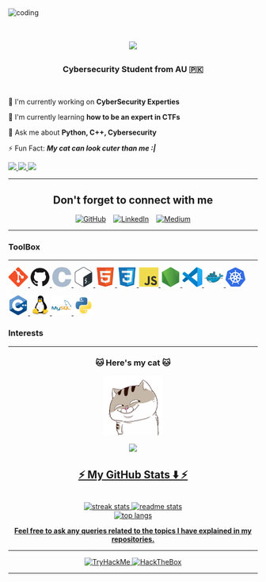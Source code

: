<img align="center" alt="coding" width="400" src="https://user-images.githubusercontent.com/55389276/140866485-8fb1c876-9a8f-4d6a-98dc-08c4981eaf70.gif">

<h1 align="center">
    <img src="https://readme-typing-svg.herokuapp.com/?font=Righteous&size=35&center=true&vCenter=true&width=500&height=70&duration=1200&pause=1500&color=08878a&center=true&vCenter=true&random=false&lines=Hi+There!!;+Hoso_punk+Here!!+%F0%9F%91%8B%F0%9F%8F%BD;" />
</h1>

<h3 align="center">
  Cybersecurity Student from <a href="https://au.edu.pk" style="text-decoration: none; color: inherit; font-weight: bold;">AU</a> 🇵🇰
</h3>

<br/>

<div align="left">
 
 🔭 I'm currently working on **CyberSecurity Experties**

 🏫 I'm currently learning **how to be an expert in CTFs**

 💬 Ask me about **Python, C++, Cybersecurity**

 ⚡ Fun Fact: _**My cat can look cuter than me :|**_

</div>
 
<div align="left"> 
  <a href="mailto:hosopunk5@gmail.com">
    <img src="https://img.shields.io/badge/Gmail-D14836?style=for-the-badge&logo=gmail&logoColor=white" />
  </a>
  <a href="https://your-portfolio.com" target="_blank">
     <img src="https://img.shields.io/badge/Portfolio-%23000000.svg?style=for-the-badge&logo=firefox&logoColor=#FF7139" target="_blank" />
  </a>
  <a href="https://app.cybrary.it/profile/BrownParrot6821" target="_blank">
     <img src="https://img.shields.io/badge/Cybrary-FF7B00?style=for-the-badge&logo=bookstack&logoColor=white" target="_blank" />
  </a>
</div>

<hr/>

<h2 align="center">Don't forget to connect with me</h2>

<div align="center" style="display: flex; justify-content: center; gap: 15px; flex-wrap: wrap;">
  <a href="https://www.github.com/Hoso_punk" target="_blank">
    <img src="https://img.shields.io/badge/-GitHub-181717?style=for-the-badge&logo=github&logoColor=white&labelColor=181717" alt="GitHub"/>
  </a>
  <a href="https://www.linkedin.com/in/hoor-ul-ein-soomro-2425a12a0/" target="_blank">
    <img src="https://img.shields.io/badge/-LinkedIn-0077B5?style=for-the-badge&logo=linkedin&logoColor=white&labelColor=0077B5" alt="LinkedIn"/>
  </a>
  <a href="https://medium.com/@hosopunk5" target="_blank">
    <img src="https://img.shields.io/badge/-Medium-12100E?style=for-the-badge&logo=medium&logoColor=white&labelColor=12100E" alt="Medium"/>
  </a>
</div>

<hr/>

<h3 align="left">ToolBox</h3>

---
<p align="left">
  <!-- Git -->
  <a href="https://git-scm.com/" target="_blank" rel="noreferrer"> 
    <img src="https://raw.githubusercontent.com/devicons/devicon/master/icons/git/git-original.svg" alt="git" width="40" height="40"/> 
  </a>
  <!-- GitHub -->
  <a href="https://github.com/" target="_white" rel="noreferrer"> 
    <img src="https://raw.githubusercontent.com/devicons/devicon/master/icons/github/github-original.svg" alt="github" width="40" height="40"/> 
  </a>
  <!-- C -->
  <a href="https://www.learn-c.org/" target="_blank" rel="noreferrer"> 
    <img src="https://raw.githubusercontent.com/devicons/devicon/master/icons/c/c-original.svg" alt="c" width="40" height="40"/> 
  </a>
  <!-- Bash -->
  <a href="https://www.gnu.org/software/bash/" target="_blank" rel="noreferrer"> 
    <img src="https://raw.githubusercontent.com/devicons/devicon/master/icons/bash/bash-original.svg" alt="bash" width="40" height="40"/> 
  </a>
  <!-- HTML -->
  <a href="https://www.w3schools.com/html/" target="_blank" rel="noreferrer"> 
    <img src="https://raw.githubusercontent.com/devicons/devicon/master/icons/html5/html5-original.svg" alt="html" width="40" height="40"/> 
  </a>
  <!-- CSS -->
  <a href="https://www.w3schools.com/css/" target="_blank" rel="noreferrer"> 
    <img src="https://raw.githubusercontent.com/devicons/devicon/master/icons/css3/css3-original.svg" alt="css" width="40" height="40"/> 
  </a>
  <!-- JavaScript -->
  <a href="https://www.javascript.com/" target="_blank" rel="noreferrer"> 
    <img src="https://raw.githubusercontent.com/devicons/devicon/master/icons/javascript/javascript-original.svg" alt="javascript" width="40" height="40"/> 
  </a>
  <!-- Node.js -->
  <a href="https://nodejs.org/" target="_blank" rel="noreferrer"> 
    <img src="https://raw.githubusercontent.com/devicons/devicon/master/icons/nodejs/nodejs-original.svg" alt="nodejs" width="40" height="40"/> 
  </a>
  <!-- VS Code -->
  <a href="https://code.visualstudio.com/" target="_blank" rel="noreferrer"> 
    <img src="https://raw.githubusercontent.com/devicons/devicon/master/icons/vscode/vscode-original.svg" alt="vscode" width="40" height="40"/> 
  </a>
  <!-- Docker -->
  <a href="https://www.docker.com/" target="_blank" rel="noreferrer"> 
    <img src="https://raw.githubusercontent.com/devicons/devicon/master/icons/docker/docker-original.svg" alt="docker" width="40" height="40"/> 
  </a>
  <!-- Kubernetes -->
  <a href="https://kubernetes.io/" target="_blank" rel="noreferrer"> 
    <img src="https://raw.githubusercontent.com/devicons/devicon/master/icons/kubernetes/kubernetes-plain.svg" alt="kubernetes" width="40" height="40"/> 
  </a>
</p>

<p align="left">
<a href="https://www.w3schools.com/cpp/" target="_blank" rel="noreferrer"> <img src="https://raw.githubusercontent.com/devicons/devicon/master/icons/cplusplus/cplusplus-original.svg" alt="cplusplus" width="40" height="40"/> </a>
<a href="https://www.linux.org/" target="_blank" rel="noreferrer"> <img src="https://raw.githubusercontent.com/devicons/devicon/master/icons/linux/linux-original.svg" alt="linux" width="40" height="40"/> </a>
<a href="https://www.mysql.com/" target="_blank" rel="noreferrer"> <img src="https://raw.githubusercontent.com/devicons/devicon/master/icons/mysql/mysql-original-wordmark.svg" alt="mysql" width="40" height="40"/> </a>
<a href="https://www.python.org" target="_blank" rel="noreferrer"> <img src="https://raw.githubusercontent.com/devicons/devicon/master/icons/python/python-original.svg" alt="python" width="40" height="40"/> </a>
</p>

<h3 align="left">Interests</h3>

---
<h3 align="center">🐱 Here's my cat 🐱</h3>

<p align="center">
    <a href="http://aashisjha.com.np" target="_blank">
        <img src="https://github.com/OracleBrain/OracleBrain/blob/main/wth-smile.gif?raw=true" width="120" height="120" alt="Description of the image">
    </a>
</p>
<div align="center">
<a href='https://ko-fi.com/your-kofi-page' target='_blank'><img height='40' style='border:0px;height:40px;'  
src="https://cdn.buymeacoffee.com/buttons/v2/default-yellow.png"
                                                               
</div>

<br/>


 <h2 align="center">⚡ My GitHub Stats ⬇️ ⚡</h2>
<br>
<div align=center>
  <img width=390 src="https://github-readme-streak-stats-salesp07.vercel.app/?user=hurrainjhl&count_private=true&theme=react&border_radius=10" alt="streak stats"/>
  <img width=390 src="https://github-readme-stats-salesp07.vercel.app/api?username=hurrainjhl&count_private=true&show_icons=true&theme=react&rank_icon=github&border_radius=10" alt="readme stats" />
  <br/>
  <img width=325 align="center" src="https://github-readme-stats-salesp07.vercel.app/api/top-langs/?username=hurrainjhl&hide=HTML&langs_count=8&layout=compact&theme=react&border_radius=10&size_weight=0.5&count_weight=0.5&exclude_repo=github-readme-stats" alt="top langs" />
</div>
<p align="center"><b>Feel free to ask any queries related to the topics I have explained in my repositories.</b></p>

<hr/>

<!--<h2 align="center">My GitHub Stats ⬇️</h2>

<!-- GitHub Stats  & Top Lang -->
<!-- <p align="center">
  <img src="https://github-readme-stats.vercel.app/api?username=hurrainjhl&show_icons=true&theme=highcontrast&title_color=f10000&icon_color=f040983">
  <br>
  <img src="https://github-readme-stats.vercel.app/api/top-langs/?username=hurrainjhl&theme=highcontrast&title_color=f10000&icon_color=f040983">
</p>

<hr/>

<h2 align="center">My CTF Stats 🚩</h2>

<!-- CTF Stats Images -->
<p align="center">
  <!-- TryHackMe Badge -->
  <a href="https://tryhackme.com/p/Hoso.punk" target="_blank">
    <img src="https://tryhackme-badges.s3.amazonaws.com/Hoso.punk.png" alt="TryHackMe">
  </a>
  
  <!-- HackTheBox Badge -->
  <a href="https://app.hackthebox.com/profile/1997415" target="_blank">
    <img src="https://www.hackthebox.com/badge/image/1997415" alt="HackTheBox">
  </a>
</p>

<hr/>
